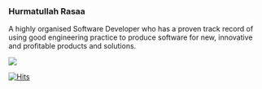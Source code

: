### Hurmatullah Rasaa


A highly organised Software Developer who has a proven track record of using good engineering practice to produce software for new, innovative and profitable products and solutions.

![](https://komarev.com/ghpvc/?username=your-github-username)

[![Hits](https://hits.seeyoufarm.com/api/count/incr/badge.svg?url=https%3A%2F%2Fgithub.com%2FHurmatullah%2Fhit-counter&count_bg=%2379C83D&title_bg=%23555555&icon=&icon_color=%23E7E7E7&title=Visitors+Count&edge_flat=false)](https://hits.seeyoufarm.com)

<!-- Here are some ideas to get you started:

- 🔭 I’m currently working on ...
- 🌱 I’m currently learning ...
- 👯 I’m looking to collaborate on ...
- 🤔 I’m looking for help with ...
- 💬 Ask me about ...
- 📫 How to reach me: ...
- 😄 Pronouns: ...
- ⚡ Fun fact: ... -->





